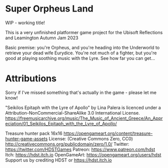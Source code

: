 # Super Orpheus Land

WIP - working title!

This is a very unfinished platformer game project for the Ubisoft Reflections and Leamington Autumn Jam 2023

Basic premise: you're Orpheus, and you're heading into the Underworld to retrieve your dead wife Eurydice. You're not much of a fighter, but you're good at playing soothing music with the Lyre. See how far you can get...

# Attributions

Sorry if I've missed something that's actually in the game - please let me know!

"Seikilos Epitaph with the Lyre of Apollo" by Lina Palera is licenced under a Attribution-NonCommercial-ShareAlike 3.0 International License. https://freemusicarchive.org/music/The_Music_of_Ancient_Greece/An_Appreciation/01_Seikilos_Epitaph_with_the_Lyre_of_Apollo/

Treasure hunter pack 16x16 https://opengameart.org/content/treasure-hunter-game-assets
License: (Creative Commons Zero, CC0)
http://creativecommons.org/publicdomain/zero/1.0/
Twitter: https://twitter.com/HDSTGames
Patreon: https://www.patreon.com/hdst
Itch: https://hdst.itch.io
OpenGameArt: https://opengameart.org/users/hdst
Support us by crediting HDST or https://hdst.itch.io 
